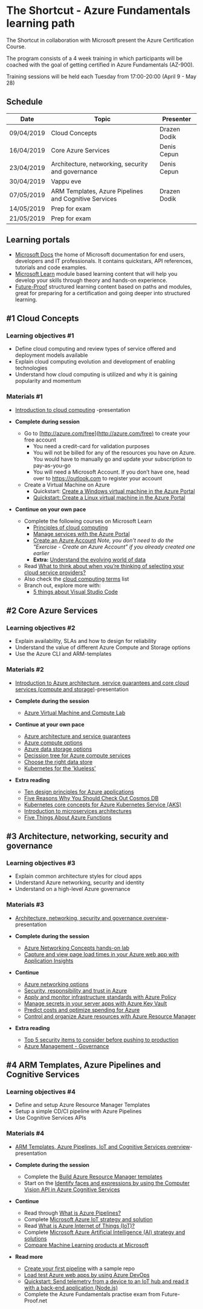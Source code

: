 # The Shortcut - Azure Fundamentals learning path

The Shortcut in collaboration with Microsoft present the Azure Certification Course.

The program consists of a 4 week training in which participants will be coached with the goal of getting certified in Azure Fundamentals (AZ-900).

Training sessions will be held each Tuesday from 17:00-20:00 (April 9 - May 28)

## Schedule

Date | Topic | Presenter
---------- | ---- | ----
09/04/2019 | Cloud Concepts | Drazen Dodik
16/04/2019 | Core Azure Services | Denis Cepun
23/04/2019 | Architecture, networking, security and governance | Denis Cepun
30/04/2019 | Vappu eve |
07/05/2019 | ARM Templates, Azure Pipelines and Cognitive Services | Drazen Dodik
14/05/2019 | Prep for exam |
21/05/2019 | Prep for exam |

## Learning portals

- [Microsoft Docs](http://docs.microsoft.com/) the home of Microsoft documentation for end users, developers and IT professionals. It contains quickstars, API references, tutorials and code examples.
- [Microsoft Learn](http://docs.microsoft.com/learn/) module based learning content that will help you develop your skills through theory and hands-on experience.
- [Future-Proof](http://future-proof.net) structured learning content based on paths and modules, great for preparing for a certification and going deeper into structured learning.

## #1 Cloud Concepts

### Learning objectives #1

- Define cloud computing and review types of service offered and deployment models available
- Explain cloud computing evolution and development of enabling technologies
- Understand how cloud computing is utilized and why it is gaining popularity and momentum

### Materials #1

- [Introduction to cloud computing](https://github.com/DrazenDodik/theShorcut_AzureAcademy/blob/master/presentations/Session1__CloudComputing_TheShortcut.pptx) -presentation
- **Complete during session**
  - Go to [http://azure.com/free](http://azure.com/free) to create your free account
    - You need a credit-card for validation purposes
    - You will not be billed for any of the resources you have on Azure. You would have to manually go and update your subscription to pay-as-you-go
    - You will need a Microsoft Account. If you don’t have one, head over to https://outlook.com to register your account
  - Create a Virtual Machine on Azure
    - Quickstart: [Create a Windows virtual machine in the Azure Portal](https://docs.microsoft.com/en-us/azure/virtual-machines/windows/quick-create-portal)
    - [Quickstart: Create a Linux virtual machine in the Azure Portal](https://github.com/MicrosoftDocs/azure-docs/blob/master/articles/virtual-machines/linux/quick-create-portal.md)

- **Continue on your own pace**
  - Complete the following courses on Microsoft Learn
    - [Principles of cloud computing](https://docs.microsoft.com/en-gb/learn/modules/principles-cloud-computing/index)
    - [Manage services with the Azure Portal](https://docs.microsoft.com/en-gb/learn/modules/tour-azure-portal/index)
    - [Create an Azure Account](https://docs.microsoft.com/en-gb/learn/modules/create-an-azure-account/index) *Note, you don't need to do the "Exercise - Create an Azure Account" if you already created one earlier*
    - **Extra:** [Understand the evolving world of data](https://docs.microsoft.com/en-us/learn/modules/evolving-world-of-data/)
  - Read [What to think about when you’re thinking of selecting your cloud service providers?](https://azure.microsoft.com/en-us/overview/choosing-a-cloud-service-provider/)
  - Also check the [cloud computing terms](https://azure.microsoft.com/en-us/overview/cloud-computing-dictionary/) list
  - Branch out, explore more with:
    - [5 things about Visual Studio Code](https://channel9.msdn.com/Shows/5-Things/Episode-8-Five-Things-About-Visual-Studio-Code)

## #2 Core Azure Services

### Learning objectives #2

- Explain availability, SLAs and how to design for reliability
- Understand the value of different Azure Compute and Storage options
- Use the Azure CLI and ARM-templates

### Materials #2

- [Introduction to Azure architecture, service guarantees and core cloud services (compute and storage)](https://github.com/DrazenDodik/theShorcut_AzureAcademy/blob/master/presentations/Session2_AvailabilityComputeStorage.pptx)-presentation

- **Complete during the session**
  - [Azure Virtual Machine and Compute Lab](https://handsonlabs.microsoft.com/handsonlabs/SelfPacedLabs?storyId=story://content-private/content/iai/azure100/azure100experience2/1_story_virtual_machines_compute)
- **Continue at your own pace**
  - [Azure architecture and service guarantees](https://docs.microsoft.com/en-gb/learn/modules/explore-azure-infrastructure/index)
  - [Azure compute options](https://docs.microsoft.com/en-gb/learn/modules/intro-to-azure-compute/index)
  - [Azure data storage options](https://docs.microsoft.com/en-gb/learn/modules/intro-to-data-in-azure/index)
  - [Decission tree for Azure compute services](https://docs.microsoft.com/en-us/azure/architecture/guide/technology-choices/compute-decision-tree)
  - [Choose the right data store](https://docs.microsoft.com/en-us/azure/architecture/guide/technology-choices/data-store-overview)
  - [Kubernetes for the 'klueless'](https://channel9.msdn.com/events/Connect/Microsoft-Connect--2018/T110)

- **Extra reading**
  - [Ten design principles for Azure applications](https://docs.microsoft.com/en-us/azure/architecture/guide/design-principles/)
  - [Five Reasons Why You Should Check Out Cosmos DB](https://channel9.msdn.com/Shows/5-Things/Five-Reasons-Why-You-Should-Check-Out-Cosmos-DB)
  - [Kubernetes core concepts for Azure Kubernetes Service (AKS)](https://docs.microsoft.com/en-us/azure/aks/concepts-clusters-workloads)
  - [Introduction to microservices architectures](https://docs.microsoft.com/en-us/azure/architecture/microservices/introduction)
  - [Five Things About Azure Functions](https://channel9.msdn.com/Shows/5-Things/Five-Things-About-Azure-Functions?term=serverless)

## #3 Architecture, networking, security and governance

### Learning objectives #3

- Explain common architecture styles for cloud apps
- Understand Azure networking, security and identity
- Understand on a high-level Azure governance

### Materials #3

- [Architecture, networking, security and governance overview](https://github.com/DrazenDodik/theShorcut_AzureAcademy/blob/master/presentations/Session3_ArchitectureNetworkingSecurity.pptx)-presentation

- __Complete during the session__
  - [Azure Networking Concepts hands-on lab](https://handsonlabs.microsoft.com/handsonlabs/SelfPacedLabs?storyId=story://content-private/content/iai/azure100/azure100experience1/2_story_networking_concepts)
  - [Capture and view page load times in your Azure web app with Application Insights](https://docs.microsoft.com/en-gb/learn/modules/capture-page-load-times-application-insights/)

- __Continue__
  - [Azure networking options](https://docs.microsoft.com/en-gb/learn/modules/intro-to-azure-networking/index)
  - [Security, responsibility and trust in Azure](https://docs.microsoft.com/en-gb/learn/modules/intro-to-security-in-azure/index)
  - [Apply and monitor infrastructure standards with Azure Policy](https://docs.microsoft.com/en-gb/learn/modules/intro-to-governance/index)
  - [Manage secrets in your server apps with Azure Key Vault](https://docs.microsoft.com/en-gb/learn/modules/manage-secrets-with-azure-key-vault/)
  - [Predict costs and optimize spending for Azure](https://docs.microsoft.com/en-gb/learn/modules/predict-costs-and-optimize-spending/)
  - [Control and organize Azure resources with Azure Resource Manager](https://docs.microsoft.com/en-us/learn/modules/control-and-organize-with-azure-resource-manager/)

- __Extra reading__
  - [Top 5 security items to consider before pushing to production](https://docs.microsoft.com/en-gb/learn/modules/top-5-security-items-to-consider/)
  - [Azure Management - Governance](https://docs.microsoft.com/en-us/azure/governance/)

## #4 ARM Templates, Azure Pipelines and Cognitive Services

### Learning objectives #4

- Define and setup Azure Resource Manager Templates
- Setup a simple CD/CI pipeline with Azure Pipelines
- Use Cognitive Services APIs

### Materials #4

- [ARM Templates, Azure Pipelines, IoT and Cognitive Services overview](https://github.com/DrazenDodik/theShorcut_AzureAcademy/blob/master/presentations/Session4_ARMTemplatesPipelinesCognitive.pptx)-presentation

- __Complete during the session__
  - Complete the [Build Azure Resource Manager templates](https://docs.microsoft.com/en-us/learn/modules/build-azure-vm-templates/)
  - Start on the [Identify faces and expressions by using the Computer Vision API in Azure Cognitive Services](https://docs.microsoft.com/en-us/learn/modules/identify-faces-with-computer-vision/)

- __Continue__
  - Read through [What is Azure Pipelines?](https://docs.microsoft.com/en-us/azure/devops/pipelines/get-started/what-is-azure-pipelines?toc=/azure/devops/pipelines/toc.json&bc=/azure/devops/boards/pipelines/breadcrumb/toc.json&view=azure-devops)
  - Complete [Microsoft Azure IoT strategy and solution](https://docs.microsoft.com/en-us/learn/modules/azure-iot-strategy-and-solutions/)
  - Read [What is Azure Internet of Things (IoT)?](https://docs.microsoft.com/en-us/azure/iot-fundamentals/iot-introduction)
  - Complete [Microsoft Azure Artificial Intelligence (AI) strategy and solutions](https://docs.microsoft.com/en-us/learn/modules/azure-artificial-intelligence/)
  - [Compare Machine Learning products at Microsoft](https://github.com/DrazenDodik/theShortcut_AzureAcademy)

- __Read more__
  - [Create your first pipeline](https://docs.microsoft.com/en-us/azure/devops/pipelines/get-started-yaml?view=azure-devops) with a sample repo
  - [Load test Azure web apps by using Azure DevOps](https://docs.microsoft.com/en-us/learn/modules/load-test-web-app-azure-devops/)
  - [Quickstart: Send telemetry from a device to an IoT hub and read it with a back-end application (Node.js)](https://docs.microsoft.com/en-us/azure/iot-hub/quickstart-send-telemetry-node)
  - Complete the Azure Fundamentals practise exam from Future-Proof.net
